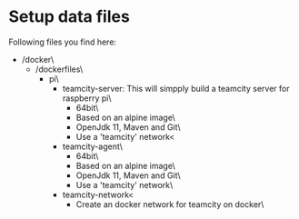 # Setup data files

Following files you find here:

* /docker\
  * /dockerfiles\
    * pi\
      * teamcity-server: This will simpply build a teamcity server for raspberry pi\
        * 64bit\
        * Based on an alpine image\
        * OpenJdk 11, Maven and Git\
        * Use a 'teamcity' network<
      * teamcity-agent\
        * 64bit\
        * Based on an alpine image\
        * OpenJdk 11, Maven and Git\
        * Use a 'teamcity' network\
      * teamcity-network<
        * Create an docker network for teamcity on docker\
